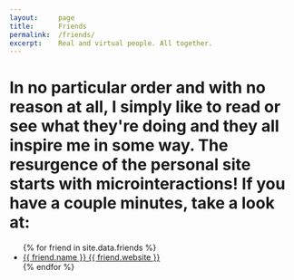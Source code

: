 ```yaml
---
layout:     page
title:      Friends
permalink:  /friends/
excerpt:    Real and virtual people. All together.
---
```



# In no particular order and with no reason at all, I simply like to read or see what they're doing and they all inspire me in some way. The resurgence of the personal site starts with microinteractions! If you have a couple minutes, take a look at:


<ul class="category friends small">
{% for friend in site.data.friends %}
  <a href="https://{{ friend.website }}" target="_blank">
    <li>
        <span class="title">{{ friend.name }}</span>
        <span class="info">{{ friend.website }}</span>
    </li>
  </a>
{% endfor %}
</ul>